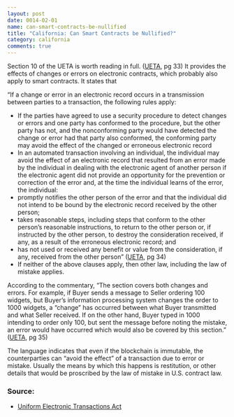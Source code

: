 ```yaml
---
layout: post
date: 0014-02-01
name: can-smart-contracts-be-nullified
title: "California: Can Smart Contracts be Nullified?"
category: california
comments: true
---
```


Section 10 of the UETA is worth reading in full. ([UETA](http://www.uniformlaws.org/shared/docs/electronic%20transactions/ueta_final_99.pdf), pg 33) It provides the effects of changes or errors on electronic contracts, which probably also apply to smart contracts. It states that

“If a change or error in an electronic record occurs in a transmission between parties to a transaction, the following rules apply:
   * If the parties have agreed to use a security procedure to detect changes or errors and one party has conformed to the procedure, but the other party has not, and the nonconforming party would have detected the change or error had that party also conformed, the conforming party may avoid the effect of the changed or erroneous electronic record 
   * In an automated transaction involving an individual, the individual may avoid the effect of an electronic record that resulted from an error made by the individual in dealing with the electronic agent of another person if the electronic agent did not provide an opportunity for the prevention or correction of the error and, at the time the individual learns of the error, the individual: 
   * promptly notifies the other person of the error and that the individual did not intend to be bound by the electronic record received by the other person; 
   * takes reasonable steps, including steps that conform to the other person’s reasonable instructions, to return to the other person or, if instructed by the other person, to destroy the consideration received, if any, as a result of the erroneous electronic record; and 
   * has not used or received any benefit or value from the consideration, if any, received from the other person” ([UETA](http://www.uniformlaws.org/shared/docs/electronic%20transactions/ueta_final_99.pdf), pg 34) 
   * If neither of the above clauses apply, then other law, including the law of mistake applies. 

According to the commentary, “The section covers both changes and errors. For example, if Buyer sends a message to Seller ordering 100 widgets, but Buyer’s information processing system changes the order to 1000 widgets, a “change” has occurred between what Buyer transmitted and what Seller received. If on the other hand, Buyer typed in 1000 intending to order only 100, but sent the message before noting the mistake, an error would have occurred which would also be covered by this section.” ([UETA](http://www.uniformlaws.org/shared/docs/electronic%20transactions/ueta_final_99.pdf), pg 35)

The language indicates that even if the blockchain is immutable, the counterparties can “avoid the effect” of a transaction due to error or mistake. Usually the means by which this happens is restitution, or other details that would be proscribed by the law of mistake in U.S. contract law.

### Source: 
   * [Uniform Electronic Transactions Act](http://www.uniformlaws.org/shared/docs/electronic%20transactions/ueta_final_99.pdf)
